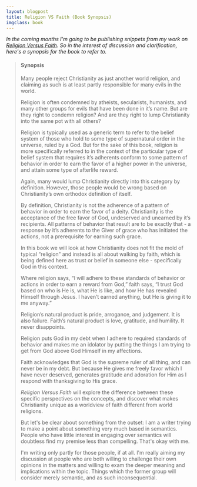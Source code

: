 ```yaml
---
layout: blogpost
title: Religion VS Faith (Book Synopsis)
imgclass: book
---
```


<p class="disclaimer"><em>In the coming months I'm going to be publishing snippets from my work on <a href="http://joelglovier.com/books/religion-vs-faith/" target+="_blank">Religion Versus Faith</a>.  So in the interest of discussion and clarification, here's a synopsis for the book to refer to.</em></p>

<blockquote class="rvf-synopsis">

<h4>Synopsis</h4>

<p>Many people reject Christianity as just another world religion, and claiming as such is at least partly responsible for many evils in the world.</p>

<p>Religion is often condemned by atheists, secularists, humanists, and many other groups for evils that have been done in it’s name. But are they right to condemn religion? And are they right to lump Christianity into the same pot with all others?</p>

<p>Religion is typically used as a generic term to refer to the belief system of those who hold to some type of supernatural order in the universe, ruled by a God. But for the sake of this book, religion is more specifically referred to in the context of the particular type of belief system that requires it’s adherents conform to some pattern of behavior in order to earn the favor of a higher power in the universe, and attain some type of afterlife reward.</p>

<p>Again, many would lump Christianity directly into this category by definition. However, those people would be wrong based on Christianity’s own orthodox definition of itself.</p>

<p>By definition, Christianity is not the adherence of a pattern of behavior in order to earn the favor of a deity. Christianity is the acceptance of the free favor of God, undeserved and unearned by it’s recipients. All patterns of behavior that result are to be exactly that - a response by it’s adherents to the Giver of grace who has initiated the actions, not a prerequisite for earning such grace.</p>

<p>In this book we will look at how Christianity does not fit the mold of typical “religion” and instead is all about walking by faith, which is being defined here as trust or belief in someone else - specifically God in this context.</p>

<p>Where religion says, “I will adhere to these standards of behavior or actions in order to earn a reward from God,” faith says, “I trust God based on who is He is, what He is like, and how He has revealed Himself through Jesus. I haven’t earned anything, but He is giving it to me anyway.”</p>

<p>Religion’s natural product is pride, arrogance, and judgement. It is also failure. Faith’s natural product is love, gratitude, and humility. It never disappoints.</p>

<p>Religion puts God in my debt when I adhere to required standards of behavior and makes me an idolator by putting the things I am trying to get from God above God Himself in my affections.</p>

<p>Faith acknowledges that God is the supreme ruler of all thing, and can never be in my debt. But because He gives me freely favor which I have never deserved, generates gratitude and adoration for Him as I respond with thanksgiving to His grace.</p>

<p><em>Religion Versus Faith</em> will explore the difference between these specific perspectives on the concepts, and discover what makes Christianity unique as a worldview of faith different from world religions.</p>

<p>But let's be clear about something from the outset: I am a writer trying to make a point about something very much based in semantics. People who have little interest in engaging over semantics will doubtless find my premise less than compelling. That's okay with me.</p>

<p>I'm writing only partly for those people, if at all. I'm really aiming my discussion at people who are both willing to challenge their own opinions in the matters and willing to exam the deeper meaning and implications within the topic. Things which the former group will consider merely semantic, and as such inconsequential.</p>

</blockquote>